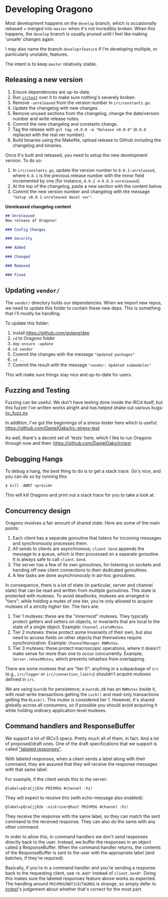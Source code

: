 # Developing Oragono

Most development happens on the `develop` branch, which is occasionally rebased + merged into `master` when it's not incredibly broken. When this happens, the `develop` branch is usually pruned until I feel like making 'unsafe' changes again.

I may also name the branch `develop+feature` if I'm developing multiple, or particularly unstable, features.

The intent is to keep `master` relatively stable.


## Releasing a new version

1. Ensure dependencies are up-to-date.
2. Run [`irctest`]() over it to make sure nothing's severely broken.
3. Remove `-unreleased` from the version number in `irc/constants.go`.
4. Update the changelog with new changes.
5. Remove unused sections from the changelog, change the date/version number and write release notes.
6. Commit the new changelog and constants change.
7. Tag the release with `git tag v0.0.0 -m "Release v0.0.0"` (`0.0.0` replaced with the real ver number).
8. Build binaries using the Makefile, upload release to Github including the changelog and binaries.

Once it's built and released, you need to setup the new development version. To do so:

1. In `irc/constants.go`, update the version number to `0.0.1-unreleased`, where `0.0.1` is the previous release number with the minor field incremented by one (for instance, `0.9.2` -> `0.9.3-unreleased`).
2. At the top of the changelog, paste a new section with the content below.
3. Commit the new version number and changelog with the message `"Setup v0.0.1-unreleased devel ver"`.

**Unreleased changelog content**

```md
## Unreleased
New release of Oragono!

### Config Changes

### Security

### Added

### Changed

### Removed

### Fixed
```



## Updating `vendor/`

The `vendor/` directory holds our dependencies. When we import new repos, we need to update this folder to contain these new deps. This is something that I'll mostly be handling.

To update this folder:

1. Install https://github.com/golang/dep
2. `cd` to Oragono folder
3. `dep ensure -update`
4. `cd vendor`
5. Commit the changes with the message `"Updated packages"`
6. `cd ..`
4. Commit the result with the message `"vendor: Updated submodules"`

This will make sure things stay nice and up-to-date for users.


## Fuzzing and Testing

Fuzzing can be useful. We don't have testing done inside the IRCd itself, but this fuzzer I've written works alright and has helped shake out various bugs: [irc_fuzz.py](https://gist.github.com/DanielOaks/63ae611039cdf591dfa4).

In addition, I've got the beginnings of a stress-tester here which is useful:
https://github.com/DanielOaks/irc-stress-test

As well, there's a decent set of 'tests' here, which I like to run Oragono through now and then:
https://github.com/DanielOaks/irctest


## Debugging Hangs

To debug a hang, the best thing to do is to get a stack trace. Go's nice, and you can do so by running this:

    $ kill -ABRT <procid>

This will kill Oragono and print out a stack trace for you to take a look at.

## Concurrency design

Oragono involves a fair amount of shared state. Here are some of the main points:

1. Each client has a separate goroutine that listens for incoming messages and synchronously processes them.
1. All sends to clients are asynchronous; `client.Send` appends the message to a queue, which is then processed on a separate goroutine. It is always safe to call `client.Send`.
1. The server has a few of its own goroutines, for listening on sockets and handing off new client connections to their dedicated goroutines.
1. A few tasks are done asynchronously in ad-hoc goroutines.

In consequence, there is a lot of state (in particular, server and channel state) that can be read and written from multiple goroutines. This state is protected with mutexes. To avoid deadlocks, mutexes are arranged in "tiers"; while holding a mutex of one tier, you're only allowed to acquire mutexes of a strictly *higher* tier. The tiers are:

1. Tier 1 mutexes: these are the "innermost" mutexes. They typically protect getters and setters on objects, or invariants that are local to the state of a single object. Example: `Channel.stateMutex`.
1. Tier 2 mutexes: these protect some invariants of their own, but also need to access fields on other objects that themselves require synchronization. Example: `ChannelManager.RWMutex`.
1. Tier 3 mutexes: these protect macroscopic operations, where it doesn't make sense for more than one to occur concurrently. Example; `Server.rehashMutex`, which prevents rehashes from overlapping.

There are some mutexes that are "tier 0": anything in a subpackage of `irc` (e.g., `irc/logger` or `irc/connection_limits`) shouldn't acquire mutexes defined in `irc`.

We are using `buntdb` for persistence; a `buntdb.DB` has an `RWMutex` inside it, with read-write transactions getting the `Lock()` and read-only transactions getting the `RLock()`. This mutex is considered tier 1. However, it's shared globally across all consumers, so if possible you should avoid acquiring it while holding ordinary application-level mutexes.

## Command handlers and ResponseBuffer

We support a lot of IRCv3 specs. Pretty much all of them, in fact. And a lot of proposed/draft ones. One of the draft specifications that we support is called ["labeled responses"](https://ircv3.net/specs/extensions/labeled-response.html).

With labeled responses, when a client sends a label along with their command, they are assured that they will receive the response messages with that same label.

For example, if the client sends this to the server:

    @label=pQraCjj82e PRIVMSG #channel :hi!

They will expect to receive this (with echo-message also enabled):

    @label=pQraCjj82e :nick!user@host PRIVMSG #channel :hi!

They receive the response with the same label, so they can match the sent command to the received response. They can also do the same with any other command.

In order to allow this, in command handlers we don't send responses directly back to the user. Instead, we buffer the responses in an object called a ResponseBuffer. When the command handler returns, the contents of the ResponseBuffer is sent to the user with the appropriate label (and batches, if they're required).

Basically, if you're in a command handler and you're sending a response back to the requesting client, use `rb.Add*` instead of `client.Send*`. Doing this makes sure the labeled responses feature above works as expected. The handling around `PRIVMSG`/`NOTICE`/`TAGMSG` is strange, so simply defer to [irctest](https://github.com/DanielOaks/irctest)'s judgement about whether that's correct for the most part.
